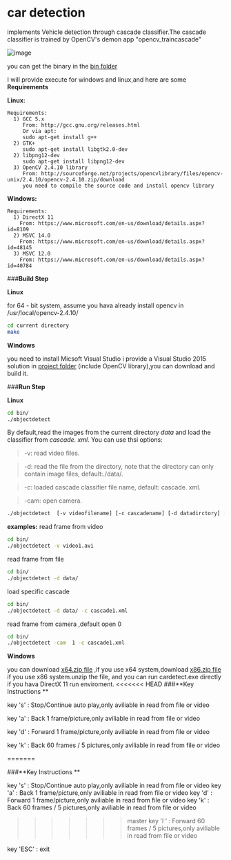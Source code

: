 # car detection

implements Vehicle detection through cascade classifier.The cascade classifier is trained by OpenCV's demon app "opencv_traincascade"

![image](https://github.com/tangchent/cardetect/raw/master/picture/Picture1.png)

you can get the binary in the [bin folder](https://github.com/tangchent/cardetect/tree/master/bin "bin folder")

I will provide execute for windows and linux,and here are some **Requirements**

**Linux:**
    
    Requirements:
      1) GCC 5.x
         From: http://gcc.gnu.org/releases.html
         Or via apt:
         sudo apt-get install g++
      2) GTK+
         sudo apt-get install libgtk2.0-dev
      2) libpng12-dev
         sudo apt-get install libpng12-dev
      3) OpenCV 2.4.10 library
         From: http://sourceforge.net/projects/opencvlibrary/files/opencv-unix/2.4.10/opencv-2.4.10.zip/download
         you need to compile the source code and install opencv library

**Windows:**

    Requirements:
      1) DirectX 11
        From: https://www.microsoft.com/en-us/download/details.aspx?id=8109
      2) MSVC 14.0
        From: https://www.microsoft.com/en-us/download/details.aspx?id=48145
      3) MSVC 12.0
      	From: https://www.microsoft.com/en-us/download/details.aspx?id=40784
\###**Build Step**

**Linux**

for 64 - bit system, assume you hava already install opencv in /usr/local/opencv-2.4.10/
``` bash
cd current directory
make
```
**Windows**

you need to install Micsoft Visual Studio
i provide a Visual Studio 2015 solution in [ project folder](https://github.com/tangchent/cardetect) (include OpenCV library),you can download and build it.

\###**Run Step**

**Linux**
``` bash
cd bin/
./objectdetect
```
By default,read the images from the current directory *data* and load the classifier from *cascade. xml*.
You can use thsi options:
>-v: read video files.

>-d: read the file from the directory, note that the directory can only contain image files, default:./data/.

>-c: loaded cascade classifier file name, default: cascade. xml.

>-cam: open camera.
``` bash
./objectdetect  [-v videofilename] [-c cascadename] [-d datadirctory] [-cam [id]]
```
**examples:**
read frame from video
``` bash
cd bin/
./objectdetect -v video1.avi
```
read frame from file
``` bash
cd bin/
./objectdetect -d data/
```
load specific cascade
``` bash
cd bin/
./objectdetect -d data/ -c cascade1.xml
```
read frame from camera ,default open 0
``` bash
cd bin/
./objectdetect -cam  1 -c cascade1.xml
```
**Windows**

you can download [x64.zip file](https://github.com/tangchent/cardetect/blob/master/bin/x86.rar) ,if you use x64 system,download [x86.zip file](https://github.com/tangchent/cardetect/blob/master/bin/x86.rar) if you use x86 system.unzip the file, and you can run cardetect.exe directly if you hava DirectX 11 run enviroment.
<<<<<<< HEAD
\###**Key Instructions **

key 's' : Stop/Continue auto play,only aviliable in read from file or video

key 'a' : Back 1 frame/picture,only aviliable in read from file or video

key 'd' : Forward 1 frame/picture,only aviliable in read from file or video

key 'k' : Back 60 frames / 5 pictures,only aviliable in read from file or video

=======


\###**Key Instructions **

key 's' : Stop/Continue auto play,only aviliable in read from file or video
key 'a' : Back 1 frame/picture,only aviliable in read from file or video
key 'd' : Forward 1 frame/picture,only aviliable in read from file or video
key 'k' : Back 60 frames / 5 pictures,only aviliable in read from file or video
>>>>>>> master
key 'l ' : Forward 60 frames / 5 pictures,only aviliable in read from file or video

key 'ESC' : exit
